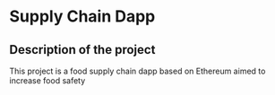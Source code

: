 # Supply Chain Dapp

## Description of the project

This project is a food supply chain dapp based on Ethereum aimed to increase food safety
